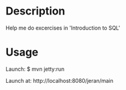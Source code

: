 # Description
Help me do excercises in 'Introduction to SQL'

# Usage
Launch:
$ mvn jetty:run

Launch at:
http://localhost:8080/jeran/main
